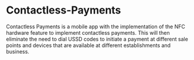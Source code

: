 # Contactless-Payments
Contactless Payments is a mobile app with the implementation of the NFC hardware feature to implement contactless payments. This will then eliminate the need to dial USSD codes to initiate a payment at different sale points and devices that are available at different establishments and business.
